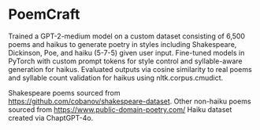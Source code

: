# PoemCraft
Trained a GPT-2-medium model on a custom dataset consisting of 6,500 poems and haikus to generate poetry in styles including Shakespeare, Dickinson, Poe, and haiku (5-7-5) given user input. 
Fine-tuned models in PyTorch with custom prompt tokens for style control and syllable-aware generation for haikus.
Evaluated outputs via cosine similarity to real poems and syllable count validation for haikus using nltk.corpus.cmudict.

Shakespeare poems sourced from https://github.com/cobanov/shakespeare-dataset.
Other non-haiku poems sourced from https://www.public-domain-poetry.com/
Haiku dataset created via ChaptGPT-4o.

